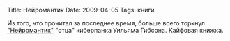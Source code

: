 Title: Нейромантик
Date: 2009-04-05
Tags: книги

<div class="text"><p>Из того, что прочитал за последнее время, больше всего торкнул <a href="http://lib.rus.ec/b/19001">"Нейромантик"</a> "отца" киберпанка Уильяма Гибсона. Кайфовая книжка.</p></div>